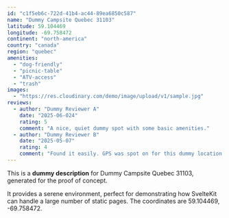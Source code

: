 ```yaml
---
id: "c1f5eb6c-722d-41b4-ac44-89ea6850c587"
name: "Dummy Campsite Quebec 31103"
latitude: 59.104469
longitude: -69.758472
continent: "north-america"
country: "canada"
region: "quebec"
amenities:
  - "dog-friendly"
  - "picnic-table"
  - "ATV-access"
  - "trash"
images:
  - "https://res.cloudinary.com/demo/image/upload/v1/sample.jpg"
reviews:
  - author: "Dummy Reviewer A"
    date: "2025-06-024"
    rating: 5
    comment: "A nice, quiet dummy spot with some basic amenities."
  - author: "Dummy Reviewer B"
    date: "2025-05-07"
    rating: 4
    comment: "Found it easily. GPS was spot on for this dummy location."
---
```


This is a **dummy description** for Dummy Campsite Quebec 31103, generated for the proof of concept.

It provides a serene environment, perfect for demonstrating how SvelteKit can handle a large number of static pages. The coordinates are 59.104469, -69.758472.
